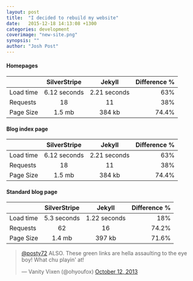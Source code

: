 ```yaml
---
layout: post
title:  "I decided to rebuild my website"
date:   2015-12-18 14:13:08 +1300
categories: development
coverimage: "new-site.png"
synopsis: ""
author: "Josh Post"
---
```


#### Homepages

|           | SilverStripe | Jekyll      | Difference %  |
|-----------|:------------:|:-----------:|--------------:|
| Load time | 6.12 seconds | 2.21 seconds| 63%           |
| Requests  | 18           | 11          | 38%           |
| Page Size | 1.5 mb       | 384 kb      | 74.4%         |


#### Blog index page

|           | SilverStripe | Jekyll      | Difference %  |
|-----------|:------------:|:-----------:|--------------:|
| Load time | 6.12 seconds | 2.21 seconds| 63%           |
| Requests  | 18           | 11          | 38%           |
| Page Size | 1.5 mb       | 384 kb      | 74.4%         |


#### Standard blog page

|           | SilverStripe | Jekyll      | Difference %  |
|-----------|:------------:|:-----------:|--------------:|
| Load time | 5.3 seconds  | 1.22 seconds| 18%           |
| Requests  | 62           | 16          | 74.2%         |
| Page Size | 1.4 mb       | 397 kb      | 71.6%         |



<blockquote class="twitter-tweet" lang="en"><p lang="en" dir="ltr"><a href="https://twitter.com/posty72">@posty72</a> ALSO. These green links are hella assaulting to the eye boy! What chu playin&#39; at!</p>&mdash; Vanity Vixen (@ohyoufox) <a href="https://twitter.com/ohyoufox/status/388858660983545856">October 12, 2013</a></blockquote>
<script async src="//platform.twitter.com/widgets.js" charset="utf-8"></script>
